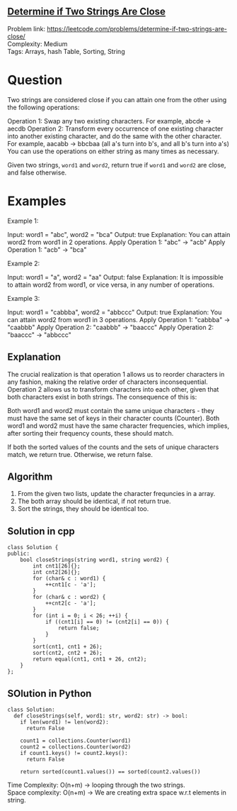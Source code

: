 ## [Determine if Two Strings Are Close](https://leetcode.com/problems/determine-if-two-strings-are-close/)

Problem link: https://leetcode.com/problems/determine-if-two-strings-are-close/ <br>
Complexity: Medium  <br>
Tags: Arrays, hash Table, Sorting, String <br>


# Question

Two strings are considered close if you can attain one from the other using the following operations:

Operation 1: Swap any two existing characters.
For example, abcde -> aecdb
Operation 2: Transform every occurrence of one existing character into another existing character, and do the same with the other character.
For example, aacabb -> bbcbaa (all a's turn into b's, and all b's turn into a's)
You can use the operations on either string as many times as necessary.

Given two strings, `word1` and `word2`, return true if `word1` and `word2` are close, and false otherwise.


# Examples

Example 1:

Input: word1 = "abc", word2 = "bca"
Output: true
Explanation: You can attain word2 from word1 in 2 operations.
Apply Operation 1: "abc" -> "acb"
Apply Operation 1: "acb" -> "bca"

Example 2:

Input: word1 = "a", word2 = "aa"
Output: false
Explanation: It is impossible to attain word2 from word1, or vice versa, in any number of operations.

Example 3:

Input: word1 = "cabbba", word2 = "abbccc"
Output: true
Explanation: You can attain word2 from word1 in 3 operations.
Apply Operation 1: "cabbba" -> "caabbb"
Apply Operation 2: "caabbb" -> "baaccc"
Apply Operation 2: "baaccc" -> "abbccc"


## Explanation

The crucial realization is that operation 1 allows us to reorder characters in any fashion, making the relative order of characters inconsequential. Operation 2 allows us to transform characters into each other, given that both characters exist in both strings. The consequence of this is:

Both word1 and word2 must contain the same unique characters - they must have the same set of keys in their character counts (Counter).
Both word1 and word2 must have the same character frequencies, which implies, after sorting their frequency counts, these should match.

If both the sorted values of the counts and the sets of unique characters match, we return true. Otherwise, we return false.

## Algorithm

1. From the given two lists, update the character frequncies in a array. 
2. The both array should be identical, if not return true.
8. Sort the strings, they should be identical too.


## Solution in cpp
```
class Solution {
public:
    bool closeStrings(string word1, string word2) {
        int cnt1[26]{};
        int cnt2[26]{};
        for (char& c : word1) {
            ++cnt1[c - 'a'];
        }
        for (char& c : word2) {
            ++cnt2[c - 'a'];
        }
        for (int i = 0; i < 26; ++i) {
            if ((cnt1[i] == 0) != (cnt2[i] == 0)) {
                return false;
            }
        }
        sort(cnt1, cnt1 + 26);
        sort(cnt2, cnt2 + 26);
        return equal(cnt1, cnt1 + 26, cnt2);       
    }
};
```

## SOlution in Python
```
class Solution:
  def closeStrings(self, word1: str, word2: str) -> bool:
    if len(word1) != len(word2):
      return False

    count1 = collections.Counter(word1)
    count2 = collections.Counter(word2)
    if count1.keys() != count2.keys():
      return False

    return sorted(count1.values()) == sorted(count2.values())
```

Time Complexity: O(n+m) -> looping through the two strings. <br>
Space complexity: O(n+m) -> We are creating extra space w.r.t elements in string. 	
